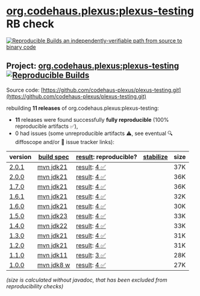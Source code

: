 [org.codehaus.plexus:plexus-testing](https://central.sonatype.com/artifact/org.codehaus.plexus/plexus-testing/versions) RB check
=======

[![Reproducible Builds](https://reproducible-builds.org/images/logos/rb.svg) an independently-verifiable path from source to binary code](https://reproducible-builds.org/)

## Project: [org.codehaus.plexus:plexus-testing](https://central.sonatype.com/artifact/org.codehaus.plexus/plexus-testing/versions) [![Reproducible Builds](https://img.shields.io/endpoint?url=https://raw.githubusercontent.com/jvm-repo-rebuild/reproducible-central/master/content/org/codehaus/plexus/plexus-testing/badge.json)](https://github.com/jvm-repo-rebuild/reproducible-central/blob/master/content/org/codehaus/plexus/plexus-testing/README.md)

Source code: [https://github.com/codehaus-plexus/plexus-testing.git](https://github.com/codehaus-plexus/plexus-testing.git)

rebuilding **11 releases** of org.codehaus.plexus:plexus-testing:
- **11** releases were found successfully **fully reproducible** (100% reproducible artifacts :white_check_mark:),
- 0 had issues (some unreproducible artifacts :warning:, see eventual :mag: diffoscope and/or :memo: issue tracker links):

| version | [build spec](/BUILDSPEC.md) | [result](https://reproducible-builds.org/docs/jvm/): reproducible? | [stabilize](https://github.com/google/oss-rebuild/blob/main/cmd/stabilize/README.md) | size |
| -- | --------- | ------ | ------ | -- |
| [2.0.1](https://central.sonatype.com/artifact/org.codehaus.plexus/plexus-testing/2.0.1/pom) | [mvn jdk21](plexus-testing-2.0.1.buildspec) | [result](plexus-testing-2.0.1.buildinfo): [4 :white_check_mark: ](plexus-testing-2.0.1.buildcompare) | | 37K |
| [2.0.0](https://central.sonatype.com/artifact/org.codehaus.plexus/plexus-testing/2.0.0/pom) | [mvn jdk21](plexus-testing-2.0.0.buildspec) | [result](plexus-testing-2.0.0.buildinfo): [4 :white_check_mark: ](plexus-testing-2.0.0.buildcompare) | | 36K |
| [1.7.0](https://central.sonatype.com/artifact/org.codehaus.plexus/plexus-testing/1.7.0/pom) | [mvn jdk21](plexus-testing-1.7.0.buildspec) | [result](plexus-testing-1.7.0.buildinfo): [4 :white_check_mark: ](plexus-testing-1.7.0.buildcompare) | | 36K |
| [1.6.1](https://central.sonatype.com/artifact/org.codehaus.plexus/plexus-testing/1.6.1/pom) | [mvn jdk21](plexus-testing-1.6.1.buildspec) | [result](plexus-testing-1.6.1.buildinfo): [4 :white_check_mark: ](plexus-testing-1.6.1.buildcompare) | | 32K |
| [1.6.0](https://central.sonatype.com/artifact/org.codehaus.plexus/plexus-testing/1.6.0/pom) | [mvn jdk21](plexus-testing-1.6.0.buildspec) | [result](plexus-testing-1.6.0.buildinfo): [4 :white_check_mark: ](plexus-testing-1.6.0.buildcompare) | | 30K |
| [1.5.0](https://central.sonatype.com/artifact/org.codehaus.plexus/plexus-testing/1.5.0/pom) | [mvn jdk23](plexus-testing-1.5.0.buildspec) | [result](plexus-testing-1.5.0.buildinfo): [4 :white_check_mark: ](plexus-testing-1.5.0.buildcompare) | | 33K |
| [1.4.0](https://central.sonatype.com/artifact/org.codehaus.plexus/plexus-testing/1.4.0/pom) | [mvn jdk22](plexus-testing-1.4.0.buildspec) | [result](plexus-testing-1.4.0.buildinfo): [4 :white_check_mark: ](plexus-testing-1.4.0.buildcompare) | | 33K |
| [1.3.0](https://central.sonatype.com/artifact/org.codehaus.plexus/plexus-testing/1.3.0/pom) | [mvn jdk21](plexus-testing-1.3.0.buildspec) | [result](plexus-testing-1.3.0.buildinfo): [4 :white_check_mark: ](plexus-testing-1.3.0.buildcompare) | | 31K |
| [1.2.0](https://central.sonatype.com/artifact/org.codehaus.plexus/plexus-testing/1.2.0/pom) | [mvn jdk21](plexus-testing-1.2.0.buildspec) | [result](plexus-testing-1.2.0.buildinfo): [4 :white_check_mark: ](plexus-testing-1.2.0.buildcompare) | | 31K |
| [1.1.0](https://central.sonatype.com/artifact/org.codehaus.plexus/plexus-testing/1.1.0/pom) | [mvn jdk11](plexus-testing-1.1.0.buildspec) | [result](plexus-testing-1.1.0.buildinfo): [3 :white_check_mark: ](plexus-testing-1.1.0.buildcompare) | | 28K |
| [1.0.0](https://central.sonatype.com/artifact/org.codehaus.plexus/plexus-testing/1.0.0/pom) | [mvn jdk8 w](plexus-testing-1.0.0.buildspec) | [result](plexus-testing-1.0.0.buildinfo): [4 :white_check_mark: ](plexus-testing-1.0.0.buildcompare) | | 27K |

<i>(size is calculated without javadoc, that has been excluded from reproducibility checks)</i>
